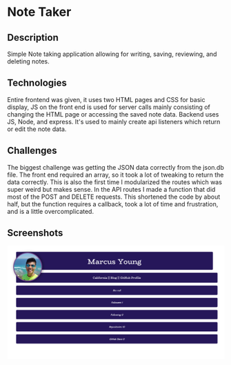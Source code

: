 # Note Taker

## Description
Simple Note taking application allowing for writing, saving, reviewing, and deleting notes.

## Technologies
Entire frontend was given, it uses two HTML pages and CSS for basic display, JS on the front end is used for server calls  mainly consisting of changing the HTML page or accessing the saved note data. Backend uses JS, Node, and express. It's used to mainly create api listeners which return or edit the note data.

## Challenges
The biggest challenge was getting the JSON data correctly from the json.db file. The front end required an array, so it took a lot of tweaking to return the data correctly. This is also the first time I modularized the routes which was super weird but makes sense. In the API routes I made a function that did most of the POST and DELETE requests. This shortened the code by about half, but the function requires a callback, took a lot of time and frustration, and is a little overcomplicated.

## Screenshots
![Generated PDF screenshot](https://github.com/DMarcusYoung/08-devProfileGenerator/blob/master/Generated%20PDF%20Screenshot.PNG)
